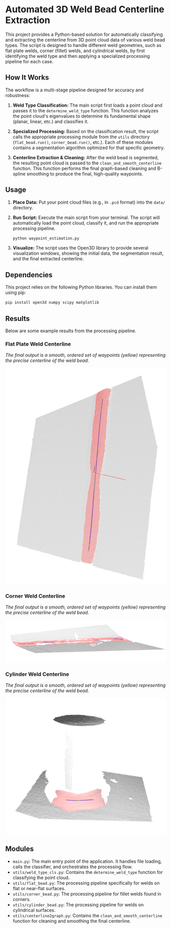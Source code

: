 # Automated 3D Weld Bead Centerline Extraction

This project provides a Python-based solution for automatically classifying and extracting the centerline from 3D point cloud data of various weld bead types. The script is designed to handle different weld geometries, such as flat plate welds, corner (fillet) welds, and cylindrical welds, by first identifying the weld type and then applying a specialized processing pipeline for each case.

## How It Works

The workflow is a multi-stage pipeline designed for accuracy and robustness:

1.  **Weld Type Classification:** The main script first loads a point cloud and passes it to the `determine_weld_type` function. This function analyzes the point cloud's eigenvalues to determine its fundamental shape (planar, linear, etc.) and classifies it.

2.  **Specialized Processing:** Based on the classification result, the script calls the appropriate processing module from the `utils` directory (`flat_bead.run()`, `corner_bead.run()`, etc.). Each of these modules contains a segmentation algorithm optimized for that specific geometry.

3.  **Centerline Extraction & Cleaning:** After the weld bead is segmented, the resulting point cloud is passed to the `clean_and_smooth_centerline` function. This function performs the final graph-based cleaning and B-spline smoothing to produce the final, high-quality waypoints.

## Usage

1.  **Place Data:** Put your point cloud files (e.g., in `.pcd` format) into the `data/` directory.

2.  **Run Script:** Execute the main script from your terminal. The script will automatically load the point cloud, classify it, and run the appropriate processing pipeline.

    ```bash
    python waypoint_estimation.py
    ```

3.  **Visualize:** The script uses the Open3D library to provide several visualization windows, showing the initial data, the segmentation result, and the final extracted centerline.

## Dependencies

This project relies on the following Python libraries. You can install them using pip:

```bash
pip install open3d numpy scipy matplotlib
```

## Results

Below are some example results from the processing pipeline.

### Flat Plate Weld Centerline

*The final output is a smooth, ordered set of waypoints (yellow) representing the precise centerline of the weld bead.*

![Placeholder for Flat Weld Segmentation Result](images/flat.png)

### Corner Weld Centerline

*The final output is a smooth, ordered set of waypoints (yellow) representing the precise centerline of the weld bead.*

![Placeholder for Corner Weld Segmentation Result](images/corner.png)

### Cylinder Weld Centerline

*The final output is a smooth, ordered set of waypoints (yellow) representing the precise centerline of the weld bead.*

![Placeholder for Final Centerline Result](images/cylinder.png)


## Modules

-   `main.py`: The main entry point of the application. It handles file loading, calls the classifier, and orchestrates the processing flow.
-   `utils/weld_type_cls.py`: Contains the `determine_weld_type` function for classifying the point cloud.
-   `utils/flat_bead.py`: The processing pipeline specifically for welds on flat or near-flat surfaces.
-   `utils/corner_bead.py`: The processing pipeline for fillet welds found in corners.
-   `utils/cylinder_bead.py`: The processing pipeline for welds on cylindrical surfaces.
-   `utils/centerline2graph.py`: Contains the `clean_and_smooth_centerline` function for cleaning and smoothing the final centerline.
